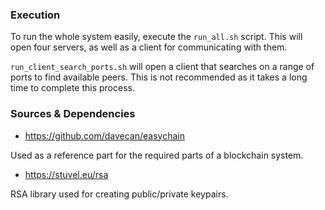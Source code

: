 ### Execution

To run the whole system easily, execute the `run_all.sh` script. This will open four servers, as well as a client for communicating with them.

`run_client_search_ports.sh` will open a client that searches on a range of ports to find available peers. This is not recommended as it takes a long time to complete this process. 



### Sources & Dependencies

- https://github.com/davecan/easychain

Used as a reference part for the required parts of a blockchain system.

- https://stuvel.eu/rsa

RSA library used for creating public/private keypairs.